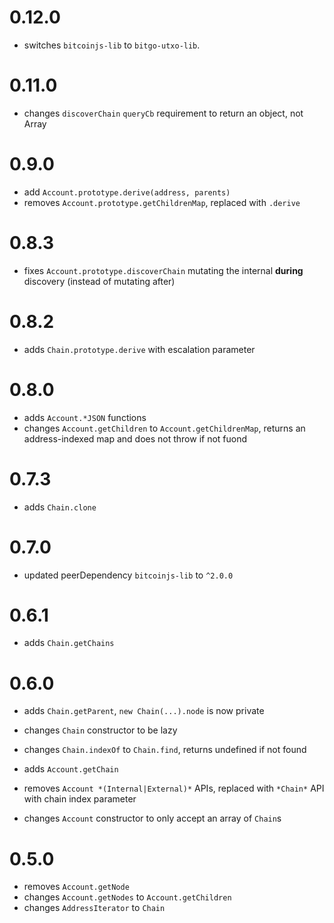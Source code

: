 # 0.12.0
* switches `bitcoinjs-lib` to `bitgo-utxo-lib`.

# 0.11.0
* changes `discoverChain` `queryCb` requirement to return an object, not Array

# 0.9.0
* add `Account.prototype.derive(address, parents)`
* removes `Account.prototype.getChildrenMap`, replaced with `.derive`

# 0.8.3
* fixes `Account.prototype.discoverChain` mutating the internal **during** discovery (instead of mutating after)

# 0.8.2
* adds `Chain.prototype.derive` with escalation parameter

# 0.8.0
* adds `Account.*JSON` functions
* changes `Account.getChildren` to `Account.getChildrenMap`, returns an address-indexed map and does not throw if not fuond

# 0.7.3
* adds `Chain.clone`

# 0.7.0
* updated peerDependency `bitcoinjs-lib` to `^2.0.0`

# 0.6.1
* adds `Chain.getChains`

# 0.6.0
* adds `Chain.getParent`, `new Chain(...).node` is now private
* changes `Chain` constructor to be lazy
* changes `Chain.indexOf` to `Chain.find`, returns undefined if not found

* adds `Account.getChain`
* removes `Account *(Internal|External)*` APIs, replaced with `*Chain*` API with chain index parameter
* changes `Account` constructor to only accept an array of `Chain`s

# 0.5.0
* removes `Account.getNode`
* changes `Account.getNodes` to `Account.getChildren`
* changes `AddressIterator` to `Chain`

